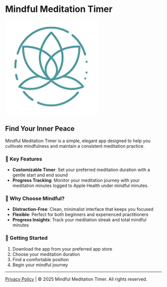 # Mindful Meditation Timer

![Mindful Meditation Timer](assets/meditation.png)

## Find Your Inner Peace

Mindful Meditation Timer is a simple, elegant app designed to help you cultivate mindfulness and maintain a consistent meditation practice.

### 🌟 Key Features

- **Customizable Timer**: Set your preferred meditation duration with a gentle start and end sound
- **Progress Tracking**: Monitor your meditation journey with your meditation minutes logged to Apple Health under mindful minutes.

### 💫 Why Choose Mindful?

- **Distraction-Free**: Clean, minimalist interface that keeps you focused
- **Flexible**: Perfect for both beginners and experienced practitioners
- **Progress Insights**: Track your meditation streak and total mindful minutes

### 🎯 Getting Started

1. Download the app from your preferred app store
2. Choose your meditation duration
3. Find a comfortable position
4. Begin your mindful journey

---

[Privacy Policy](/privacy-policy/) | © 2025 Mindful Meditation Timer. All rights reserved.